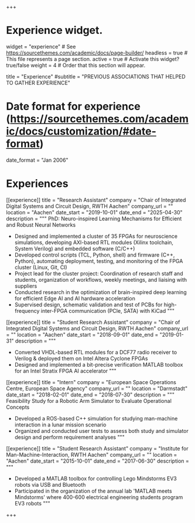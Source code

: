 +++
# Experience widget.
widget = "experience"  # See https://sourcethemes.com/academic/docs/page-builder/
headless = true  # This file represents a page section.
active = true  # Activate this widget? true/false
weight = 4  # Order that this section will appear.

title = "Experience"
#subtitle = "PREVIOUS ASSOCIATIONS THAT HELPED TO GATHER EXPERIENCE"

# Date format for experience (https://sourcethemes.com/academic/docs/customization/#date-format)
date_format = "Jan 2006"

# Experiences
[[experience]]
  title = "Research Assistant"
  company = "Chair of Integrated Digital Systems and Circuit Design, RWTH Aachen"
  company_url = ""
  location = "Aachen"
  date_start = "2019-10-01"
  date_end = "2025-04-30"
  description = """
  PhD: Neuro-inspired Learning Mechanisms for Efficient and Robust Neural Networks
  
  * Designed and implemented a cluster of 35 FPGAs for neuroscience simulations, developing AXI-based RTL modules (Xilinx toolchain, System Verilog) and embedded software (C/C++)
  * Developed control scripts (TCL, Python, shell) and firmware (C++, Python), automating deployment, testing, and monitoring of the FPGA cluster (Linux, Git, CI)
  * Project lead for the cluster project: Coordination of research staff and students, organization of workflows, weekly meetings, and liaising with suppliers
  * Conducted research in the optimization of brain-inspired deep learning for efficient Edge AI and AI hardware acceleration
  * Supervised design, schematic validation and test of PCBs for high-frequency inter-FPGA communication (PCIe, SATA) with KiCad
  """

[[experience]]
  title = "Student Research Assistant"
  company = "Chair of Integrated Digital Systems and Circuit Design, RWTH Aachen"
  company_url = ""
  location = "Aachen"
  date_start = "2018-09-01"
  date_end = "2019-01-31"
  description = """
  * Converted VHDL-based RTL modules for a DCF77 radio receiver to Verilog & deployed them on Intel Altera Cyclone FPGAs
  * Designed and implemented a bit-precise verification MATLAB toolbox for an Intel Stratix FPGA AI accelerator
  """

[[experience]]
  title = "Intern"
  company = "European Space Operations Centre, European Space Agency"
  company_url = ""
  location = "Darmstadt"
  date_start = "2018-02-01"
  date_end = "2018-07-30"
  description = """
  Feasibility Study for a Robotic Arm Simulator to Evaluate Operational Concepts

  * Developed a ROS-based C++ simulation for studying man-machine interaction in a lunar mission scenario
  * Organized and conducted user tests to assess both study and simulator design and perform requirement analyses
  """

[[experience]]
  title = "Student Research Assistant"
  company = "Institute for Man-Machine-Interaction, RWTH Aachen"
  company_url = ""
  location = "Aachen"
  date_start = "2015-10-01"
  date_end = "2017-06-30"
  description = """
  * Developed a MATLAB toolbox for controlling Lego Mindstorms EV3 robots via USB and Bluetooth
  * Participated in the organization of the annual lab 'MATLAB meets Mindstorms' where 400-600 electrical engineering students program EV3 robots
  """

+++
